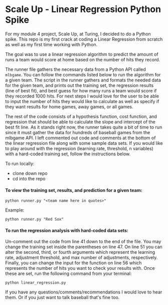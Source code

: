 # Scale Up - Linear Regression Python Spike

For my module 4 project, Scale Up, at Turing, I decided to do a Python spike.  This repo is my first crack at coding a Linear Regression from scratch as well as my first time working with Python.

The goal was to use a linear regression algorithm to predict the amount of runs a team would score at home based on the number of hits they record.

The runner file gathers the necessary data from a Python API called `mlbgame`.  You can follow the commands listed below to run the algorithm for a given team. The script in the runner gathers and formats the needed data for the given team, and prints out the training set, the regression results (line of best fit), and best guess for how many runs a team would score if they recorded 1000 hits.  For next steps I would love for the user to be able to input the number of hits they would like to calculate as well as specify if they want results for home games, away games, or all games.

The rest of the code consists of a hypothesis function, cost function, and regression that should be able to calculate the slope and intercept of the best fit line. As it stands right now, the runner takes quite a bit of time to run since it must gather the data for hundreds of baseball games from the mlbgame API.  I left commented out code and comments at the bottom of the linear regression file along with some sample data sets.  If you would like to play around with the regression (learning rate, threshold, n variables) with a hard-coded training set, follow the instructions below.

To run locally:
- clone down repo
- cd into the repo

#### To view the training set, results, and prediction for a given team:
```
python runner.py "<team name here in quotes>"
```

Example:
```
python runner.py "Red Sox"
```

#### To run the regression analysis with hard-coded data sets:

Un-comment out the code from line 41 down to the end of the file.  You may change the training set inside the parentheses on line 47.  On line 51 you can alter the second, third, or fourth arguments which represent the learning rate, adjustment threshold, and max number of adjustments, respectively.  Finally, you can change the input for the function on line 56 which represents the number of hits you want to check your results with.  Once these are set, run the following command from your terminal:

```
python linear_regression.py
```

If you have any questions/comments/recommendations I would love to hear them.  Or if you just want to talk baseball that's fine too.
